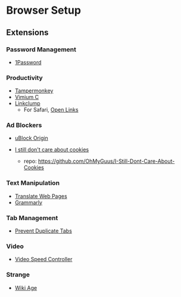 # Browser Setup

## Extensions

### Password Management
- [1Password](https://chrome.google.com/webstore/detail/1password-%E2%80%93-password-mana/aeblfdkhhhdcdjpifhhbdiojplfjncoa)

### Productivity
- [Tampermonkey](https://chrome.google.com/webstore/detail/tampermonkey/dhdgffkkebhmkfjojejmpbldmpobfkfo)
- [Vimium C](https://chrome.google.com/webstore/detail/vimium-c-all-by-keyboard/hfjbmagddngcpeloejdejnfgbamkjaeg)
- [Linkclump](https://github.com/benblack86/linkclump)
  - For Safari, [Open Links](https://github.com/mefengl/userscript-open-links)

### Ad Blockers
- [uBlock Origin](https://chrome.google.com/webstore/detail/ublock-origin/cjpalhdlnbpafiamejdnhcphjbkeiagm)

- [I still don't care about cookies](https://chrome.google.com/webstore/detail/i-still-dont-care-about-c/edibdbjcniadpccecjdfdjjppcpchdlm)
  - repo: https://github.com/OhMyGuus/I-Still-Dont-Care-About-Cookies

### Text Manipulation
- [Translate Web Pages](https://github.com/FilipePS/Traduzir-paginas-web)
- [Grammarly](https://chrome.google.com/webstore/detail/grammarly-grammar-checker/kbfnbcaeplbcioakkpcpgfkobkghlhen)

### Tab Management
- [Prevent Duplicate Tabs](https://github.com/brcontainer/prevent-duplicate-tabs)

### Video

- [Video Speed Controller](https://chrome.google.com/webstore/detail/video-speed-controller/nffaoalbilbmmfgbnbgppjihopabppdk)

### Strange

- [Wiki Age](https://chrome.google.com/webstore/detail/wiki-age/gbdnhkbifahdipaaepiolmmihjdbmegc)
